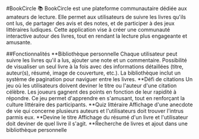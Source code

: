 #BookCircle 📚
BookCircle est une plateforme communautaire dédiée aux amateurs de lecture. Elle permet aux utilisateurs de suivre les livres qu'ils ont lus, de partager des avis et des notes, et de participer à des jeux littéraires ludiques. Cette application vise à créer une communauté interactive autour des livres, tout en rendant la lecture plus engageante et amusante.

##Fonctionnalités
**Bibliothèque personnelle
Chaque utilisateur peut suivre les livres qu'il a lus, ajouter une note et un commentaire.
Possibilité de visualiser un seul livre à la fois avec des informations détaillées (titre, auteur(s), résumé, image de couverture, etc.).
La bibliothèque inclut un système de pagination pour naviguer entre les livres.
**Défi de citations
Un jeu où les utilisateurs doivent deviner le titre ou l'auteur d'une citation célèbre.
Les joueurs gagnent des points en fonction de leur rapidité à répondre.
Ce jeu permet d'apprendre en s'amusant, tout en renforçant la culture littéraire des participants.
**Quiz littéraire
Affichage d'une anecdote de vie qui concerne plusieurs auteurs et l'utilisateurs doit trouver l'intrus parmis eux.
**Devine le titre
Affichage du résumé d'un livre et l'utilisateur doit deviner de quel livre il s'agit.
**Recherche de livres et ajout dans une bibliothèque personnelle
